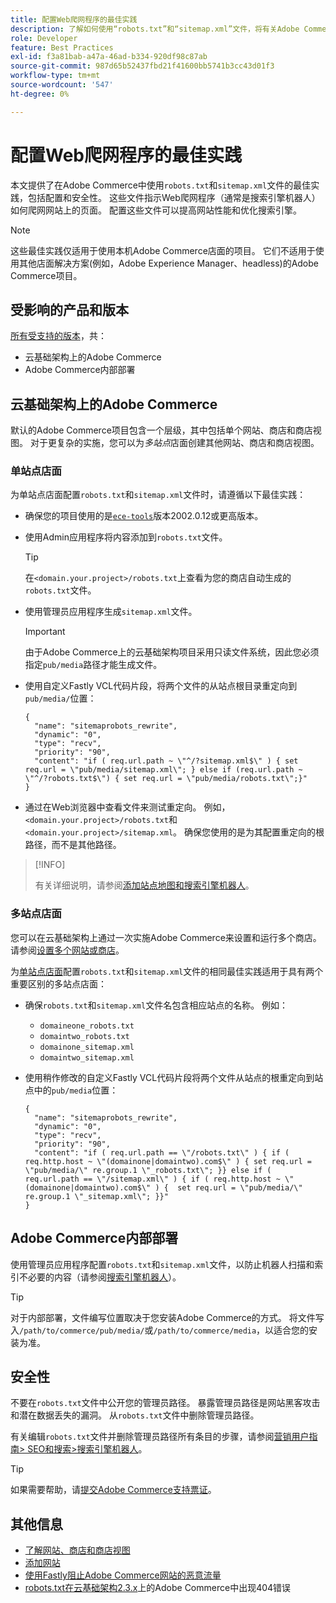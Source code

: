 ```yaml
---
title: 配置Web爬网程序的最佳实践
description: 了解如何使用“robots.txt”和“sitemap.xml”文件，将有关Adobe Commerce网站的说明传递给Web爬网程序。
role: Developer
feature: Best Practices
exl-id: f3a81bab-a47a-46ad-b334-920df98c87ab
source-git-commit: 987d65b52437fbd21f41600bb5741b3cc43d01f3
workflow-type: tm+mt
source-wordcount: '547'
ht-degree: 0%

---
```



# 配置Web爬网程序的最佳实践

本文提供了在Adobe Commerce中使用`robots.txt`和`sitemap.xml`文件的最佳实践，包括配置和安全性。 这些文件指示Web爬网程序（通常是搜索引擎机器人）如何爬网网站上的页面。 配置这些文件可以提高网站性能和优化搜索引擎。

>[!NOTE]
>
>这些最佳实践仅适用于使用本机Adobe Commerce店面的项目。 它们不适用于使用其他店面解决方案(例如，Adobe Experience Manager、headless)的Adobe Commerce项目。

## 受影响的产品和版本

[所有受支持的版本](../../../release/versions.md)，共：

- 云基础架构上的Adobe Commerce
- Adobe Commerce内部部署

## 云基础架构上的Adobe Commerce

默认的Adobe Commerce项目包含一个层级，其中包括单个网站、商店和商店视图。 对于更复杂的实施，您可以为&#x200B;_多站点_&#x200B;店面创建其他网站、商店和商店视图。

### 单站点店面

为单站点店面配置`robots.txt`和`sitemap.xml`文件时，请遵循以下最佳实践：

- 确保您的项目使用的是[`ece-tools`](https://experienceleague.adobe.com/zh-hans/docs/commerce-cloud-service/user-guide/release-notes/ece-tools-package)版本2002.0.12或更高版本。
- 使用Admin应用程序将内容添加到`robots.txt`文件。

  >[!TIP]
  >
  >在`<domain.your.project>/robots.txt`上查看为您的商店自动生成的`robots.txt`文件。

- 使用管理员应用程序生成`sitemap.xml`文件。

  >[!IMPORTANT]
  >
  >由于Adobe Commerce上的云基础架构项目采用只读文件系统，因此您必须指定`pub/media`路径才能生成文件。

- 使用自定义Fastly VCL代码片段，将两个文件的从站点根目录重定向到`pub/media/`位置：

  ```vcl
  {
    "name": "sitemaprobots_rewrite",
    "dynamic": "0",
    "type": "recv",
    "priority": "90",
    "content": "if ( req.url.path ~ \"^/?sitemap.xml$\" ) { set req.url = \"pub/media/sitemap.xml\"; } else if (req.url.path ~ \"^/?robots.txt$\") { set req.url = \"pub/media/robots.txt\";}"
  }
  ```

- 通过在Web浏览器中查看文件来测试重定向。 例如，`<domain.your.project>/robots.txt`和`<domain.your.project>/sitemap.xml`。 确保您使用的是为其配置重定向的根路径，而不是其他路径。

>[!INFO]
>
>有关详细说明，请参阅[添加站点地图和搜索引擎机器人](https://experienceleague.adobe.com/zh-hans/docs/commerce-cloud-service/user-guide/configure-store/robots-sitemap)。


### 多站点店面

您可以在云基础架构上通过一次实施Adobe Commerce来设置和运行多个商店。 请参阅[设置多个网站或商店](https://experienceleague.adobe.com/zh-hans/docs/commerce-cloud-service/user-guide/configure-store/multiple-sites)。

为[单站点店面](#single-site-storefronts)配置`robots.txt`和`sitemap.xml`文件的相同最佳实践适用于具有两个重要区别的多站点店面：

- 确保`robots.txt`和`sitemap.xml`文件名包含相应站点的名称。 例如：
   - `domaineone_robots.txt`
   - `domaintwo_robots.txt`
   - `domainone_sitemap.xml`
   - `domaintwo_sitemap.xml`

- 使用稍作修改的自定义Fastly VCL代码片段将两个文件从站点的根重定向到站点中的`pub/media`位置：

  ```vcl
  {
    "name": "sitemaprobots_rewrite",
    "dynamic": "0",
    "type": "recv",
    "priority": "90",
    "content": "if ( req.url.path == \"/robots.txt\" ) { if ( req.http.host ~ \"(domainone|domaintwo).com$\" ) { set req.url = \"pub/media/\" re.group.1 \"_robots.txt\"; }} else if ( req.url.path == \"/sitemap.xml\" ) { if ( req.http.host ~ \"(domainone|domaintwo).com$\" ) {  set req.url = \"pub/media/\" re.group.1 \"_sitemap.xml\"; }}"
  }
  ```

## Adobe Commerce内部部署

使用管理员应用程序配置`robots.txt`和`sitemap.xml`文件，以防止机器人扫描和索引不必要的内容（请参阅[搜索引擎机器人](https://experienceleague.adobe.com/docs/commerce-admin/marketing/seo/seo-overview.html?lang=zh-Hans#search-engine-robots)）。

>[!TIP]
>
>对于内部部署，文件编写位置取决于您安装Adobe Commerce的方式。 将文件写入`/path/to/commerce/pub/media/`或`/path/to/commerce/media`，以适合您的安装为准。

## 安全性

不要在`robots.txt`文件中公开您的管理员路径。 暴露管理员路径是网站黑客攻击和潜在数据丢失的漏洞。 从`robots.txt`文件中删除管理员路径。

有关编辑`robots.txt`文件并删除管理员路径所有条目的步骤，请参阅[营销用户指南> SEO和搜索>搜索引擎机器人](https://experienceleague.adobe.com/docs/commerce-admin/marketing/seo/seo-overview.html?lang=zh-Hans#search-engine-robots)。

>[!TIP]
>
>如果需要帮助，请[提交Adobe Commerce支持票证](https://experienceleague.adobe.com/docs/commerce-knowledge-base/kb/help-center-guide/magento-help-center-user-guide.html?lang=zh-Hans#submit-ticket)。

## 其他信息

- [了解网站、商店和商店视图](https://experienceleague.adobe.com/zh-hans/docs/commerce-cloud-service/user-guide/configure-store/best-practices)
- [添加网站](https://experienceleague.adobe.com/zh-hans/docs/commerce-admin/stores-sales/site-store/stores#add-websites)
- [使用Fastly阻止Adobe Commerce网站的恶意流量](https://experienceleague.adobe.com/zh-hans/docs/commerce-cloud-service/user-guide/cdn/custom-vcl-snippets/fastly-vcl-blocking)
- [robots.txt在云基础架构2.3.x](https://experienceleague.adobe.com/docs/commerce-knowledge-base/kb/troubleshooting/miscellaneous/robots.txt-gives-404-error-magento-commerce-cloud-2.3.x.html?lang=zh-Hans)上的Adobe Commerce中出现404错误
